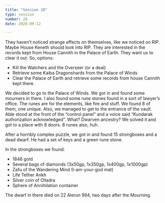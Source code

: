```yaml
---
title: "Session 28"
type: session
number: 28
date: 2020-09-12

---
```


They haven’t noticed strange effects on themselves, like we noticed on RIP. Maybe House Keneth should look into RIP. They are interested in the records kept from House Cannith in the Palace of Earth. They want us to clear it out.
So, options:

- Kill the Watchers and the Overseer (or a deal)
- Retrieve some Kaiba Dragonshards from the Palace of Winds
- Clear the Palace of Earth and retrieve some records from house Cannith kept there.

We decided to go to the Palace of Winds. We got in and found some mourners in there.
I also found some rune stones found in a sort of lawyer’s office. The runes are for the elements, like fire and stuff. We found 8 of them, one unique.
Also, we managed to get to the entrance of the vault. Able stood at the front of the “control panel” and a voice said “Kundarak authorization acknowledged”. What? Dwarven ancestry?
We solved it and got to a place with 8 doors. 8 runes also, huh.

After a horribly complex puzzle, we got in and found 15 strongboxes and a dead dwarf. He had a set of keys and a green rune stone.

In the strongboxes we found:
- 1848 gold
- Several bags of diamonds (3x50gp, 1x350gp, 1x400gp, 1x1000gp)
- Zafu of the Wandering Mind (I-am-your-god mat)
- Life Tether Ankh
- Silver coin of Olladra
- Sphere of Annihilation container

The dwarf in there died on 22 Alerun 994, two days after the Mourning.

